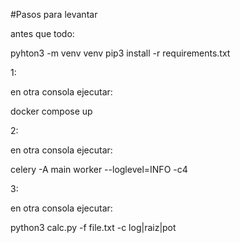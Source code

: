 #Pasos para levantar

antes que todo: 

pyhton3 -m venv venv
pip3 install -r requirements.txt

1:

en otra consola ejecutar:

docker compose up

2:

en otra consola ejecutar:

celery -A main worker --loglevel=INFO -c4

3:

en otra consola ejecutar:

python3 calc.py -f file.txt -c log|raiz|pot
